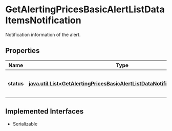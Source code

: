 

# GetAlertingPricesBasicAlertListDataItemsNotification

Notification information of the alert.

## Properties

Name | Type | Description | Notes
------------ | ------------- | ------------- | -------------
**status** | [**java.util.List&lt;GetAlertingPricesBasicAlertListDataNotificationStatusItems&gt;**](GetAlertingPricesBasicAlertListDataNotificationStatusItems.md) | Status of a notification per channel. |  [optional]


## Implemented Interfaces

* Serializable


